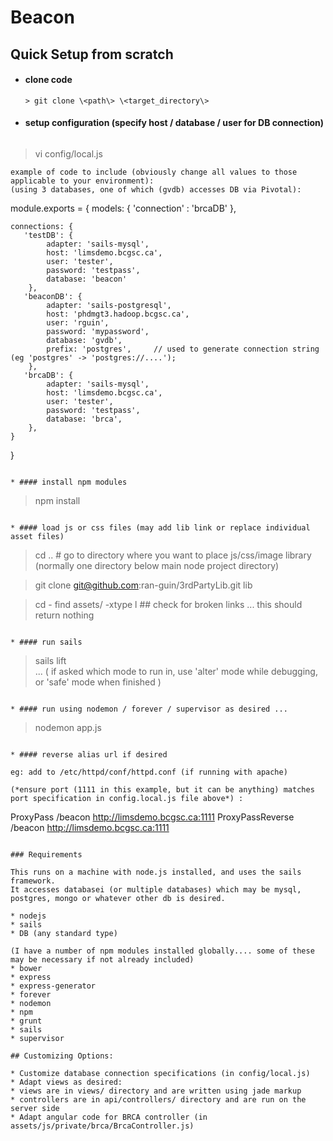 # Beacon

## Quick Setup from scratch

* #### clone code 

  ```
  > git clone \<path\> \<target_directory\>
  ```

* #### setup configuration (specify host / database / user for DB connection) 
  ```
> vi config/local.js 
  ```
  example of code to include (obviously change all values to those applicable to your environment):
  (using 3 databases, one of which (gvdb) accesses DB via Pivotal):
  ```
  module.exports = {
    models: {
       'connection' : 'brcaDB'
    },

    connections: {
       'testDB': {
            adapter: 'sails-mysql',
            host: 'limsdemo.bcgsc.ca',
            user: 'tester',
            password: 'testpass',
            database: 'beacon'
        },
       'beaconDB': {
            adapter: 'sails-postgresql',
            host: 'phdmgt3.hadoop.bcgsc.ca',
            user: 'rguin',
            password: 'mypassword',
            database: 'gvdb',
            prefix: 'postgres',     // used to generate connection string (eg 'postgres' -> 'postgres://....');
        },
       'brcaDB': {
            adapter: 'sails-mysql',
            host: 'limsdemo.bcgsc.ca',
            user: 'tester',
            password: 'testpass',
            database: 'brca',
        },
    }
  }
  ```

* #### install npm modules
  ```
> npm install
  ```

* #### load js or css files (may add lib link or replace individual asset files)
  ```
  > cd .. # go to directory where you want to place js/css/image library (normally one directory below main node project directory)

  > git clone git@github.com:ran-guin/3rdPartyLib.git lib

  > cd -
  > find assets/ -xtype l  ## check for broken links ... this should return nothing
  ```

* #### run sails
  ```
> sails lift   
>  ... ( if asked which mode to run in, use 'alter' mode while debugging, or 'safe' mode when finished )
  ```

* #### run using nodemon / forever / supervisor as desired ... 
  ```
> nodemon app.js
  ```

* #### reverse alias url if desired 

  eg: add to /etc/httpd/conf/httpd.conf (if running with apache)

  (*ensure port (1111 in this example, but it can be anything) matches port specification in config.local.js file above*) :

  ```
ProxyPass /beacon http://limsdemo.bcgsc.ca:1111
ProxyPassReverse /beacon http://limsdemo.bcgsc.ca:1111
  ```

### Requirements

This runs on a machine with node.js installed, and uses the sails framework.
It accesses databasei (or multiple databases) which may be mysql, postgres, mongo or whatever other db is desired.

* nodejs
* sails
* DB (any standard type)

(I have a number of npm modules installed globally.... some of these may be necessary if not already included)
* bower
* express
* express-generator
* forever
* nodemon
* npm
* grunt
* sails
* supervisor

## Customizing Options:

* Customize database connection specifications (in config/local.js)
* Adapt views as desired:
  * views are in views/ directory and are written using jade markup
  * controllers are in api/controllers/ directory and are run on the server side
* Adapt angular code for BRCA controller (in assets/js/private/brca/BrcaController.js) 
